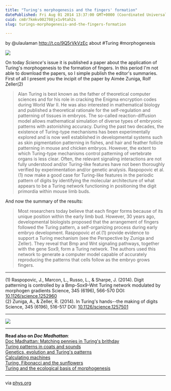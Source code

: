 ```yaml
---
title: "Turing's morphogenesis and the fingers' formation"
datePublished: Fri Aug 01 2014 13:37:00 GMT+0000 (Coordinated Universal Time)
cuid: cm8r7kmkv002708jx1v9tah2s
slug: turings-morphogenesis-and-the-fingers-formation

---
```



by @ulaulaman http://t.co/9Q5rVkVzEc about #Turing #morphogenesis

![](https://cdn.hashnode.com/res/hashnode/image/upload/v1743071172341/3e7dd0f1-2ef3-417f-b6ed-3292fdde6a47.jpeg)

On today _Science_'s issue it is published a paper about the application of Turing's morphogenesis to the formation of fingers. In this period I'm not able to download the papers, so I simple publish the editor's summaries. First of all I present you the incipit of the paper by Aimée Zuniga, Rolf Zeller(2)

> Alan Turing is best known as the father of theoretical computer sciences and for his role in cracking the Enigma encryption codes during World War II. He was also interested in mathematical biology and published a theoretical rationale for the self-regulation and patterning of tissues in embryos. The so-called reaction-diffusion model allows mathematical simulation of diverse types of embryonic patterns with astonishing accuracy. During the past two decades, the existence of Turing-type mechanisms has been experimentally explored and is now well established in developmental systems such as skin pigmentation patterning in fishes, and hair and feather follicle patterning in mouse and chicken embryos. However, the extent to which Turing-type mechanisms control patterning of vertebrate organs is less clear. Often, the relevant signaling interactions are not fully understood and/or Turing-like features have not been thoroughly verified by experimentation and/or genetic analysis. Raspopovic et al.(1) now make a good case for Turing-like features in the periodic pattern of digits by identifying the molecular architecture of what appears to be a Turing network functioning in positioning the digit primordia within mouse limb buds.

And now the summary of the results:

> Most researchers today believe that each finger forms because of its unique position within the early limb bud. However, 30 years ago, developmental biologists proposed that the arrangement of fingers followed the Turing pattern, a self-organizing process during early embryo development. Raspopovic _et al._(1) provide evidence to support a Turing mechanism (see the Perspective by Zuniga and Zeller). They reveal that Bmp and Wnt signaling pathways, together with the gene Sox9, form a Turing network. The authors used this network to generate a computer model capable of accurately reproducing the patterns that cells follow as the embryo grows fingers.

* * *

(1) Raspopovic, J., Marcon, L., Russo, L., & Sharpe, J. (2014). Digit patterning is controlled by a Bmp-Sox9-Wnt Turing network modulated by morphogen gradients Science, 345 (6196), 566-570 DOI: [10.1126/science.1252960](http://dx.doi.org/10.1126/science.1252960)  
(2) Zuniga, A., & Zeller, R. (2014). In Turing's hands--the making of digits Science, 345 (6196), 516-517 DOI: [10.1126/science.1257501](http://dx.doi.org/10.1126/science.1257501)

* * *

![](https://cdn.hashnode.com/res/hashnode/image/upload/v1743071173732/0a75a19d-55cb-43e9-99e8-a982a6cb28c1.jpeg)

* * *

**Read also on _Doc Madhattan_**:  
[Doc Madhattan: Matching pennies in Turing's brithday](http://docmadhattan.fieldofscience.com/2011/06/matching-pennies-in-turings-brithday.html)  
[Turing patterns in coats and sounds](http://docmadhattan.fieldofscience.com/2012/06/turing-patterns-in-coats-and-sounds.html)  
[Genetics, evolution and Turing's patterns](http://docmadhattan.fieldofscience.com/2012/12/genetics-evolution-and-turings-patterns.html)  
[Calculating machines](http://docmadhattan.fieldofscience.com/2013/02/calculating-machines.html)  
[Turing, Fibonacci and the sunflowers](http://docmadhattan.fieldofscience.com/2013/08/turing-fibonacci-and-sunflowers.html)  
[Turing and the ecological basis of morphogenesis](http://docmadhattan.fieldofscience.com/2014/01/turing-and-ecological-basis-of.html)

* * *

via [phys.org](http://phys.org/news/2014-07-mathematical-theory-alan-turing-formation.html)